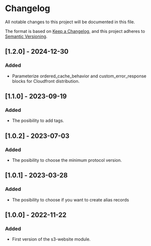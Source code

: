 # Changelog

All notable changes to this project will be documented in this file.

The format is based on [Keep a Changelog](https://keepachangelog.com/en/1.0.0/),
and this project adheres to [Semantic Versioning](https://semver.org/spec/v2.0.0.html).

## [1.2.0] - 2024-12-30

### Added

- Parameterize ordered_cache_behavior and custom_error_response blocks for Cloudfront distribution.

## [1.1.0] - 2023-09-19

### Added

- The posibility to add tags.

## [1.0.2] - 2023-07-03

### Added

- The posibility to choose the minimum protocol version.


## [1.0.1] - 2023-03-28

### Added

- The posibility to choose if you want to create alias records

## [1.0.0] - 2022-11-22

### Added

- First version of the s3-website module.


